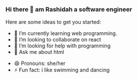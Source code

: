### Hi there 👋 am Rashidah a software engineer


<!-- **rashidahapple/rashidahapple** is a ✨ _special_ ✨ repository because its `README.md` (this file) appears on your GitHub profile. -->

Here are some ideas to get you started:

<!-- - 🔭 I’m currently working on ... -->
- 🌱 I’m currently learning web programming.
- 👯 I’m looking to collaborate on react
- 🤔 I’m looking for help with programming
- 💬 Ask me about html
<!-- - 📫 How to reach me: ... -->
- 😄 Pronouns: she/her
- ⚡ Fun fact: i like swimming and dancing

